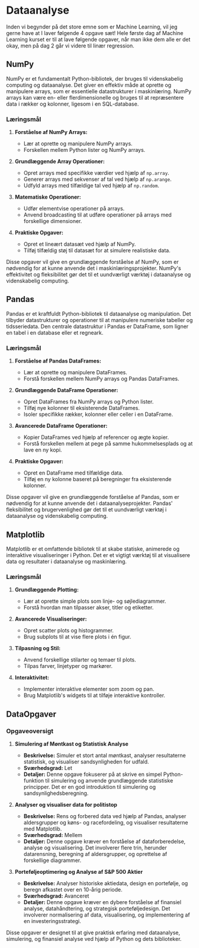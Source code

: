 # Dataanalyse

Inden vi begynder på det store emne som er Machine Learning, vil jeg gerne have at I laver følgende 4 opgave sæt! Hele første dag af Machine Learning kurset er til at lave følgende opgaver, når man ikke dem alle er det okay, men på dag 2 går vi videre til linær regression.

## NumPy

NumPy er et fundamentalt Python-bibliotek, der bruges til videnskabelig computing og dataanalyse. Det giver en effektiv måde at oprette og manipulere arrays, som er essentielle datastrukturer i maskinlæring. NumPy arrays kan være en- eller flerdimensionelle og bruges til at repræsentere data i rækker og kolonner, ligesom i en SQL-database.

### Læringsmål

1. **Forståelse af NumPy Arrays:**

   - Lær at oprette og manipulere NumPy arrays.
   - Forskellen mellem Python lister og NumPy arrays.

2. **Grundlæggende Array Operationer:**

   - Opret arrays med specifikke værdier ved hjælp af `np.array`.
   - Generer arrays med sekvenser af tal ved hjælp af `np.arange`.
   - Udfyld arrays med tilfældige tal ved hjælp af `np.random`.

3. **Matematiske Operationer:**

   - Udfør elementvise operationer på arrays.
   - Anvend broadcasting til at udføre operationer på arrays med forskellige dimensioner.

4. **Praktiske Opgaver:**
   - Opret et lineært datasæt ved hjælp af NumPy.
   - Tilføj tilfældig støj til datasæt for at simulere realistiske data.

Disse opgaver vil give en grundlæggende forståelse af NumPy, som er nødvendig for at kunne anvende det i maskinlæringsprojekter. NumPy's effektivitet og fleksibilitet gør det til et uundværligt værktøj i dataanalyse og videnskabelig computing.

## Pandas

Pandas er et kraftfuldt Python-bibliotek til dataanalyse og manipulation. Det tilbyder datastrukturer og operationer til at manipulere numeriske tabeller og tidsseriedata. Den centrale datastruktur i Pandas er DataFrame, som ligner en tabel i en database eller et regneark.

### Læringsmål

1. **Forståelse af Pandas DataFrames:**

   - Lær at oprette og manipulere DataFrames.
   - Forstå forskellen mellem NumPy arrays og Pandas DataFrames.

2. **Grundlæggende DataFrame Operationer:**

   - Opret DataFrames fra NumPy arrays og Python lister.
   - Tilføj nye kolonner til eksisterende DataFrames.
   - Isoler specifikke rækker, kolonner eller celler i en DataFrame.

3. **Avancerede DataFrame Operationer:**

   - Kopier DataFrames ved hjælp af referencer og ægte kopier.
   - Forstå forskellen mellem at pege på samme hukommelsesplads og at lave en ny kopi.

4. **Praktiske Opgaver:**
   - Opret en DataFrame med tilfældige data.
   - Tilføj en ny kolonne baseret på beregninger fra eksisterende kolonner.

Disse opgaver vil give en grundlæggende forståelse af Pandas, som er nødvendig for at kunne anvende det i dataanalyseprojekter. Pandas' fleksibilitet og brugervenlighed gør det til et uundværligt værktøj i dataanalyse og videnskabelig computing.

## Matplotlib

Matplotlib er et omfattende bibliotek til at skabe statiske, animerede og interaktive visualiseringer i Python. Det er et vigtigt værktøj til at visualisere data og resultater i dataanalyse og maskinlæring.

### Læringsmål

1. **Grundlæggende Plotting:**

   - Lær at oprette simple plots som linje- og søjlediagrammer.
   - Forstå hvordan man tilpasser akser, titler og etiketter.

2. **Avancerede Visualiseringer:**

   - Opret scatter plots og histogrammer.
   - Brug subplots til at vise flere plots i én figur.

3. **Tilpasning og Stil:**

   - Anvend forskellige stilarter og temaer til plots.
   - Tilpas farver, linjetyper og markører.

4. **Interaktivitet:**
   - Implementer interaktive elementer som zoom og pan.
   - Brug Matplotlib's widgets til at tilføje interaktive kontroller.

## DataOpgaver

### Opgaveoversigt

1. **Simulering af Møntkast og Statistisk Analyse**

   - **Beskrivelse:** Simuler et stort antal møntkast, analyser resultaterne statistisk, og visualiser sandsynligheden for udfald.
   - **Sværhedsgrad:** Let
   - **Detaljer:** Denne opgave fokuserer på at skrive en simpel Python-funktion til simulering og anvende grundlæggende statistiske principper. Det er en god introduktion til simulering og sandsynlighedsberegning.

2. **Analyser og visualiser data for politistop**

   - **Beskrivelse:** Rens og forbered data ved hjælp af Pandas, analyser aldersgrupper og køns- og racefordeling, og visualiser resultaterne med Matplotlib.
   - **Sværhedsgrad:** Mellem
   - **Detaljer:** Denne opgave kræver en forståelse af dataforberedelse, analyse og visualisering. Det involverer flere trin, herunder datarensning, beregning af aldersgrupper, og oprettelse af forskellige diagrammer.

3. **Porteføljeoptimering og Analyse af S&P 500 Aktier**
   - **Beskrivelse:** Analyser historiske aktiedata, design en portefølje, og beregn afkastet over en 10-årig periode.
   - **Sværhedsgrad:** Avanceret
   - **Detaljer:** Denne opgave kræver en dybere forståelse af finansiel analyse, datahåndtering, og strategisk porteføljedesign. Det involverer normalisering af data, visualisering, og implementering af en investeringsstrategi.

Disse opgaver er designet til at give praktisk erfaring med dataanalyse, simulering, og finansiel analyse ved hjælp af Python og dets biblioteker.

###
